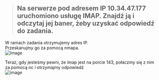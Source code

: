 > ## Na serwerze pod adresem IP 10.34.47.177 uruchomiono usługę IMAP. Znajdź ją i odczytaj jej baner, żeby uzyskać odpowiedź do zadania.

W ramach zadania otrzymujemy adres IP.  
Przeskanujmy go za pomocą nmapa.  
![image](https://github.com/s24306/Cyberskiller/assets/91730770/a858f379-f99f-4026-a8bf-01b22939e6e1)  

Teraz, gdy jesteśmy pewni, że imap jest na porcie 143, połaczmy się z nim za pomocą nc i otrzymajmy odpowiedź  
![image](https://github.com/s24306/Cyberskiller/assets/91730770/e7c019fa-0d05-4ce7-8e5e-f9f9d30d522f)  
